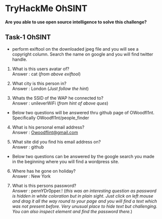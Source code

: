 # TryHackMe OhSINT
**Are you able to use open source intelligence to solve this challenge?**

## Task-1 OhSINT
* perform exiftool on the downloaded jpeg file and you will see a copyright column. Search the name on google and you will find twitter handle. 

1. What is this users avatar of?<br>
Answer : cat (*from above exiftool*)

2. What city is this person in?<br>
Answer : London (*Just follow the hint*) 

3. Whats the SSID of the WAP he connected to?<br>
Answer : unileverWiFi  (*from hint of above ques*)

* Below two questions will be answered thru github page of OWoodfl1nt. Specifically OWoodfl1nt/people_finder

4. What is his personal email address?<br>
Answer : Owoodflint@gmail.com  

5. What site did you find his email address on?<br>
Answer : github

* Below two questions can be answered by the google search you made in the beginning where you will find a wordpress site.

6. Where has he gone on holiday?<br>
Answer : New York

7. What is this persons password?<br>
Answer : pennYDr0pper.! (*this was an interesting question as password is hidden in white coloration but in plain sight. Just click on left mouse and drag it all the way round to your page and you will find a text which was not present before. Very unusual place to hide text but challenging. You can also inspect element and find the password there.*)
